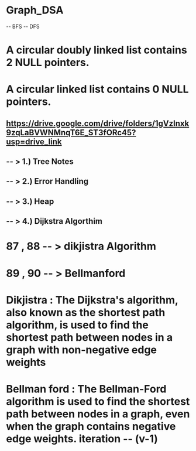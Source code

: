 # Graph_DSA

-- BFS
-- DFS

# A circular doubly linked list contains 2 NULL pointers. 


# A circular linked list contains 0 NULL pointers. 


## https://drive.google.com/drive/folders/1gVzlnxk9zqLaBVWNMnqT6E_ST3fORc45?usp=drive_link 


## -- > 1.) Tree Notes
## -- > 2.) Error Handling
## -- > 3.) Heap
## -- > 4.) Dijkstra Algorthim

# 87 , 88 -- > dikjistra Algorithm
# 89 , 90 -- > Bellmanford 

# Dikjistra : The Dijkstra's algorithm, also known as the shortest path algorithm, is used to find the shortest path between nodes in a graph with non-negative edge weights

# Bellman ford : The Bellman-Ford algorithm is used to find the shortest path between nodes in a graph, even when the graph contains negative edge weights. iteration -- (v-1)
